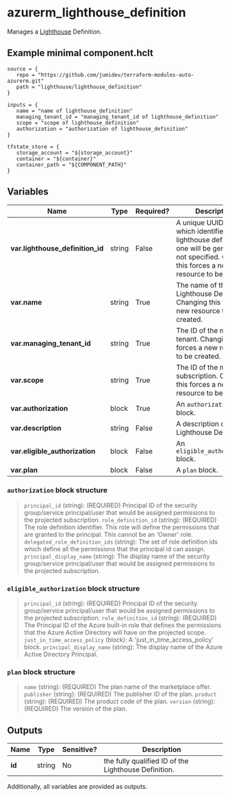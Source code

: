 # azurerm_lighthouse_definition

Manages a [Lighthouse](https://docs.microsoft.com/azure/lighthouse) Definition.

## Example minimal component.hclt

```hcl
source = {
   repo = "https://github.com/jumidev/terraform-modules-auto-azurerm.git" 
   path = "lighthouse/lighthouse_definition" 
}

inputs = {
   name = "name of lighthouse_definition" 
   managing_tenant_id = "managing_tenant_id of lighthouse_definition" 
   scope = "scope of lighthouse_definition" 
   authorization = "authorization of lighthouse_definition" 
}

tfstate_store = {
   storage_account = "${storage_account}" 
   container = "${container}" 
   container_path = "${COMPONENT_PATH}" 
}

```

## Variables

| Name | Type | Required? |  Description |
| ---- | ---- | --------- |  ----------- |
| **var.lighthouse_definition_id** | string | False | A unique UUID/GUID which identifies this lighthouse definition - one will be generated if not specified. Changing this forces a new resource to be created. | 
| **var.name** | string | True | The name of the Lighthouse Definition. Changing this forces a new resource to be created. | 
| **var.managing_tenant_id** | string | True | The ID of the managing tenant. Changing this forces a new resource to be created. | 
| **var.scope** | string | True | The ID of the managed subscription. Changing this forces a new resource to be created. | 
| **var.authorization** | block | True | An `authorization` block. | 
| **var.description** | string | False | A description of the Lighthouse Definition. | 
| **var.eligible_authorization** | block | False | An `eligible_authorization` block. | 
| **var.plan** | block | False | A `plan` block. | 

### `authorization` block structure

>`principal_id` (string): (REQUIRED) Principal ID of the security group/service principal/user that would be assigned permissions to the projected subscription.
>`role_definition_id` (string): (REQUIRED) The role definition identifier. This role will define the permissions that are granted to the principal. This cannot be an 'Owner' role.
>`delegated_role_definition_ids` (string): The set of role definition ids which define all the permissions that the principal id can assign.
>`principal_display_name` (string): The display name of the security group/service principal/user that would be assigned permissions to the projected subscription.

### `eligible_authorization` block structure

>`principal_id` (string): (REQUIRED) Principal ID of the security group/service principal/user that would be assigned permissions to the projected subscription.
>`role_definition_id` (string): (REQUIRED) The Principal ID of the Azure built-in role that defines the permissions that the Azure Active Directory will have on the projected scope.
>`just_in_time_access_policy` (block): A 'just_in_time_access_policy' block.
>`principal_display_name` (string): The display name of the Azure Active Directory Principal.

### `plan` block structure

>`name` (string): (REQUIRED) The plan name of the marketplace offer.
>`publisher` (string): (REQUIRED) The publisher ID of the plan.
>`product` (string): (REQUIRED) The product code of the plan.
>`version` (string): (REQUIRED) The version of the plan.



## Outputs

| Name | Type | Sensitive? | Description |
| ---- | ---- | --------- | --------- |
| **id** | string | No  | the fully qualified ID of the Lighthouse Definition. | 

Additionally, all variables are provided as outputs.

